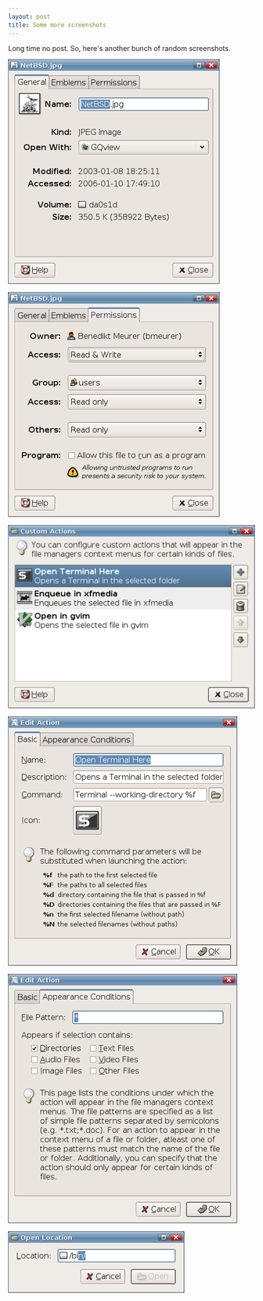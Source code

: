 ```yaml
---
layout: post
title: Some more screenshots
---
```


Long time no post. So, here's another bunch of random screenshots.

<a href="/images/2006/thunar-20060110-1.png"><img src="/images/2006/thunar-20060110-1.png" /></a>

<a href="/images/2006/thunar-20060110-2.png"><img src="/images/2006/thunar-20060110-2.png" /></a>

<a href="/images/2006/thunar-20060110-3.png"><img src="/images/2006/thunar-20060110-3.png" /></a>

<a href="/images/2006/thunar-20060110-4.png"><img src="/images/2006/thunar-20060110-4.png" /></a>

<a href="/images/2006/thunar-20060110-5.png"><img src="/images/2006/thunar-20060110-5.png" /></a>

<a href="/images/2006/thunar-20060110-6.png"><img src="/images/2006/thunar-20060110-6.png" /></a>


